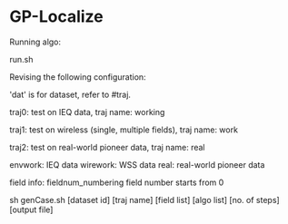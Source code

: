 # GP-Localize

Running algo:

run.sh

Revising the following configuration:

'dat' is for dataset, refer to #traj.

traj0: test on IEQ data, traj name: working

traj1: test on wireless (single, multiple fields), traj name: work

traj2: test on real-world pioneer data, traj name: real

envwork: IEQ data
wirework: WSS data
real: real-world pioneer data

field info:
fieldnum_numbering
field number starts from 0

sh genCase.sh [dataset id] [traj name] [field list] [algo list] [no. of steps] [output file]
